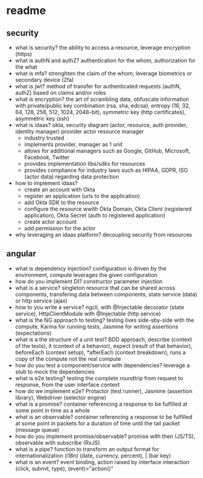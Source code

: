 # readme

## security

- what is security? the ability to access a resource, leverage encryption (https)
- what is authN and authZ? authentication for the whom, authorization for the what
- what is mfa? strenghten the claim of the whom, leverage biometrics or secondary device (2fa)
- what is jwt? method of transfer for authenticated requests (authN, authZ) based on claims and/or roles
- what is encryption? the art of scrambling data, obfuscate information with private/public key combination (rsa, sha, edcsa), entropy (16, 32, 64, 128, 256, 512, 1024, 2048-bit), symmetric key (http certificates), asymmetric key (ssh)
- what is idaas? okta, security diagram (actor, resource, auth provider, identity manager)
            provider
actor                     resource
            manager
  + industry trusted
  + implements provider, manager as 1 unit
  + allows for additional managers such as Google, GitHub, Microsoft, Facebook, Twitter
  + provides implementation libs/sdks for resources
  + provides compliance for industry laws such as HIPAA, GDPR, ISO (actor data) regarding data protection
- how to implement idaas? 
  + create an account with Okta
  + register an application (urls to the application)
  + add Okta SDK to the resource
  + configure the resource wwith Okta Domain, Okta Client (registered application), Okta Secret (auth to registered application)
  + create actor account
  + add permission for the actor
- why leveraging an idaas platform? decoupling security from resources

## angular

- what is dependency injection? configuration is driven by the environment, compute leverages the given configuration
- how do you implement DI? constructor parameter injection
- what is a service? singleton resource that can be shared across components, transfering data between components, state service (data) or http service (ajax)
- how to you write a service? ngcli, with @Injectable decorator (state service), HttpClientModule with @Injectable (http service)
- what is the NG approach to testing? testing lives side-sby-side with the compute, Karma for running tests, Jasmine for writing assertions (expectations)
- what is a the structure of a unit test? BDD approach, describe (context of the tests), it (context of a behavior), expect (result of that behavior), beforeEach (context setup), *afterEach (context breakdown), runs a copy of the compute not the real compute
- how do you test a component/service with dependencies? leverage a stub to mock the dependencies
- what is e2e testing? testing the complete roundtrip from request to response, from the user interface context
- how do we implement e2e? Protactor (test runner), Jasmine (assertion library), Webdriver (selector engine)
- what is a promise? container referencing a response to be fulfilled at some point in time as a whole
- what is an observable? container referencing a response to be fulfilled at some point in packets for a duration of time until the tail packet (message queue)
- how do you implement promise/observable? promise with then (JS/TS), observable with subscribe (RxJS)
- what is a pipe? function to transform an output format for internationalization (i18n) (date, currency, percent), | (bar key)
- what is an event? event binding, action raised by interface interaction (click, submit, type), (event)="action()"
